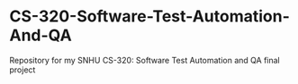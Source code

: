 # CS-320-Software-Test-Automation-And-QA
Repository for my SNHU CS-320: Software Test Automation and QA final project
